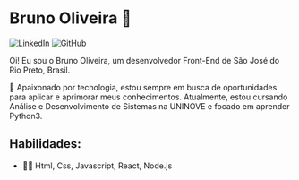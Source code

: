 # Bruno Oliveira 🤙
<a href="https://www.linkedin.com/in/brunooliveiradsv/" target="_blank"><img src="https://img.shields.io/badge/-LinkedIn-407bff?style=flat-square&labelColor=407bff&logo=Linkedin&logoColor=white" alt="LinkedIn"></a>
<a href="https://www.github.com/brunooliveiradsv" target="_blank"><img src="https://img.shields.io/badge/-Github-407bff?style=flat-square&labelColor=407bff&logo=Github&logoColor=white" alt="GitHub"></a>

Oi! Eu sou o Bruno Oliveira, um desenvolvedor Front-End de São José do Rio Preto, Brasil.

🚀 Apaixonado por tecnologia, estou sempre em busca de oportunidades para aplicar e aprimorar meus conhecimentos. Atualmente, estou cursando Análise e Desenvolvimento de Sistemas na UNINOVE e focado em aprender Python3.

## Habilidades:
- 👨‍💻 Html, Css, Javascript, React, Node.js
